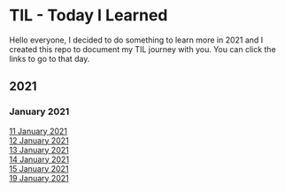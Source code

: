 # TIL - Today I Learned
Hello everyone, I decided to do something to learn more in 2021 and I created this repo to document my TIL journey with you. You can click the links to go to that day.



## 2021

### January 2021

[11 January 2021](https://kahyalar.xyz/til-11-01-2021)<br/>
[12 January 2021](https://kahyalar.xyz/til-12-01-2021)<br/>
[13 January 2021](https://kahyalar.xyz/til-13-01-2021)<br/>
[14 January 2021](https://kahyalar.xyz/til-14-01-2021)<br/>
[15 January 2021](https://kahyalar.xyz/til-15-01-2021)<br/>
[19 January 2021](https://kahyalar.xyz/til-19-01-2021)<br/>
